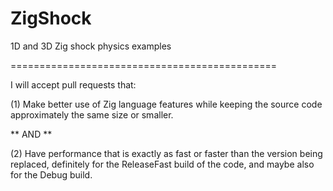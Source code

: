# ZigShock
1D and 3D Zig shock physics examples

==============================================

I will accept pull requests that:

(1) Make better use of Zig language features while keeping the source code approximately the same size or smaller.

** AND **

(2) Have performance that is exactly as fast or faster than the version being replaced, definitely for the ReleaseFast build of the code, and maybe also for the Debug build.

